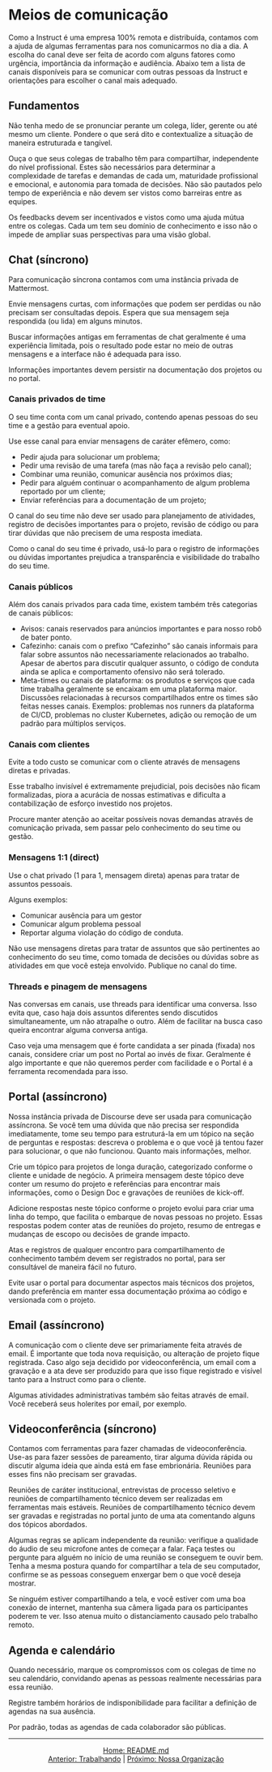 # Meios de comunicação

Como a Instruct é uma empresa 100% remota e distribuída, contamos com a ajuda de algumas ferramentas para nos comunicarmos no dia a dia. A escolha do canal deve ser feita de acordo com alguns fatores como urgência, importância da informação e audiência. Abaixo tem a lista de canais disponíveis para se comunicar com outras pessoas da Instruct e orientações para escolher o canal mais adequado.

## Fundamentos

Não tenha medo de se pronunciar perante um colega, líder, gerente ou até mesmo um cliente. Pondere o que será dito e contextualize a situação de maneira estruturada e tangível.

Ouça o que seus colegas de trabalho têm para compartilhar, independente do nível profissional. Estes são necessários para determinar a complexidade de tarefas e demandas de cada um, maturidade profissional e emocional, e autonomia para tomada de decisões. Não são pautados pelo tempo de experiência e não devem ser vistos como barreiras entre as equipes.

Os feedbacks devem ser incentivados e vistos como uma ajuda mútua entre os colegas. Cada um tem seu domínio de conhecimento e isso não o impede de ampliar suas perspectivas para uma visão global.

## Chat (síncrono)

Para comunicação síncrona contamos com uma instância privada de Mattermost.

Envie mensagens curtas, com informações que podem ser perdidas ou não precisam ser consultadas depois. Espera que sua mensagem seja respondida (ou lida) em alguns minutos.

Buscar informações antigas em ferramentas de chat geralmente é uma experiência limitada, pois o resultado pode estar no meio de outras mensagens e a interface não é adequada para isso.

Informações importantes devem persistir na documentação dos projetos ou no portal.

### Canais privados de time

O seu time conta com um canal privado, contendo apenas pessoas do seu time e a gestão para eventual apoio.

Use esse canal para enviar mensagens de caráter efêmero, como:

* Pedir ajuda para solucionar um problema;
* Pedir uma revisão de uma tarefa (mas não faça a revisão pelo canal);
* Combinar uma reunião, comunicar ausência nos próximos dias;
* Pedir para alguém continuar o acompanhamento de algum problema reportado por um cliente;
* Enviar referências para a documentação de um projeto;

O canal do seu time não deve ser usado para planejamento de atividades, registro de decisões importantes para o projeto, revisão de código ou para tirar dúvidas que não precisem de uma resposta imediata.

Como o canal do seu time é privado, usá-lo para o registro de informações ou dúvidas importantes prejudica a transparência e visibilidade do trabalho do seu time.

### Canais públicos

Além dos canais privados para cada time, existem também três categorias de canais públicos:

* Avisos: canais reservados para anúncios importantes e para nosso robô de bater ponto.
* Cafezinho: canais com o prefixo “Cafezinho” são canais informais para falar sobre assuntos não necessariamente relacionados ao trabalho. Apesar de abertos para discutir qualquer assunto, o código de conduta ainda se aplica e comportamento ofensivo não será tolerado.
* Meta-times ou canais de plataforma: os produtos e serviços que cada time trabalha geralmente se encaixam em uma plataforma maior. Discussões relacionadas à recursos compartilhados entre os times são feitas nesses canais. Exemplos: problemas nos runners da plataforma de CI/CD, problemas no cluster Kubernetes, adição ou remoção de um padrão para múltiplos serviços.

### Canais com clientes

Evite a todo custo se comunicar com o cliente através de mensagens diretas e privadas.

Esse trabalho invisível é extremamente prejudicial, pois decisões não ficam formalizadas, piora a acurácia de nossas estimativas e dificulta a contabilização de esforço investido nos projetos.

Procure manter atenção ao aceitar possíveis novas demandas através de comunicação privada, sem passar pelo conhecimento do seu time ou gestão.

### Mensagens 1:1 (direct)

Use o chat privado (1 para 1, mensagem direta) apenas para tratar de assuntos pessoais.

Alguns exemplos:

* Comunicar ausência para um gestor
* Comunicar algum problema pessoal
* Reportar alguma violação do código de conduta.

Não use mensagens diretas para tratar de assuntos que são pertinentes ao conhecimento do seu time, como tomada de decisões ou dúvidas sobre as atividades em que você esteja envolvido. Publique no canal do time.

### Threads e pinagem de mensagens

Nas conversas em canais, use threads para identificar uma conversa. Isso evita que, caso haja dois assuntos diferentes sendo discutidos simultaneamente, um não atrapalhe o outro. Além de facilitar na busca caso queira encontrar alguma conversa antiga.

Caso veja uma mensagem que é forte candidata a ser pinada (fixada) nos canais, considere criar um post no Portal ao invés de fixar. Geralmente é algo importante e que não queremos perder com facilidade e o Portal é a ferramenta recomendada para isso.

## Portal (assíncrono)

Nossa instância privada de Discourse deve ser usada para comunicação assíncrona. Se você tem uma dúvida que não precisa ser respondida imediatamente, tome seu tempo para estruturá-la em um tópico na seção de perguntas e respostas: descreva o problema e o que você já tentou fazer para solucionar, o que não funcionou. Quanto mais informações, melhor.

Crie um tópico para projetos de longa duração, categorizado conforme o cliente e unidade de negócio. A primeira mensagem deste tópico deve conter um resumo do projeto e referências para encontrar mais informações, como o Design Doc e gravações de reuniões de kick-off.

Adicione respostas neste tópico conforme o projeto evolui para criar uma linha do tempo, que facilita o embarque de novas pessoas no projeto. Essas respostas podem conter atas de reuniões do projeto, resumo de entregas e mudanças de escopo ou decisões de grande impacto.

Atas e registros de qualquer encontro para compartilhamento de conhecimento também devem ser registrados no portal, para ser consultável de maneira fácil no futuro.

Evite usar o portal para documentar aspectos mais técnicos dos projetos, dando preferência em manter essa documentação próxima ao código e versionada com o projeto.

## Email (assíncrono)

A comunicação com o cliente deve ser primariamente feita através de email. É importante que toda nova requisição, ou alteração de projeto fique registrada. Caso algo seja decidido por videoconferência, um email com a gravação e a ata deve ser produzido para que isso fique registrado e visível tanto para a Instruct como para o cliente.

Algumas atividades administrativas também são feitas através de email. Você receberá seus holerites por email, por exemplo.

## Videoconferência (síncrono)

Contamos com ferramentas para fazer chamadas de videoconferência. Use-as para fazer sessões de pareamento, tirar alguma dúvida rápida ou discutir alguma ideia que ainda está em fase embrionária. Reuniões para esses fins não precisam ser gravadas.

Reuniões de caráter institucional, entrevistas de processo seletivo e reuniões de compartilhamento técnico devem ser realizadas em ferramentas mais estáveis. Reuniões de compartilhamento técnico devem ser gravadas e registradas no portal junto de uma ata comentando alguns dos tópicos abordados.

Algumas regras se aplicam independente da reunião: verifique a qualidade do áudio de seu microfone antes de começar a falar. Faça testes ou pergunte para alguém no início de uma reunião se conseguem te ouvir bem. Tenha a mesma postura quando for compartilhar a tela de seu computador, confirme se as pessoas conseguem enxergar bem o que você deseja mostrar.

Se ninguém estiver compartilhando a tela, e você estiver com uma boa conexão de internet, mantenha sua câmera ligada para os participantes poderem te ver. Isso atenua muito o distanciamento causado pelo trabalho remoto.

## Agenda e calendário

Quando necessário, marque os compromissos com os colegas de time no seu calendário, convidando apenas as pessoas realmente necessárias para essa reunião.

Registre também horários de indisponibilidade para facilitar a definição de agendas na sua ausência.

Por padrão, todas as agendas de cada colaborador são públicas.

---

<div align="center">
    <a href="README.md">Home: README.md</a>
    <br />
    <a href="trabalhando.md">Anterior: Trabalhando</a> | <a href="nossa-organizacao.md">Próximo: Nossa Organização</a>
</div>